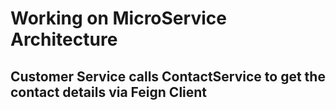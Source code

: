 # Working on MicroService Architecture

## Customer Service calls ContactService to get the contact details via Feign Client
